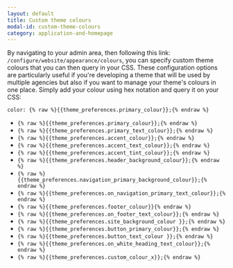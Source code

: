 ```yaml
---
layout: default
title: Custom theme colours
modal-id: custom-theme-colours
category: application-and-homepage
---
```

By navigating to your admin area, then following this link: ``/configure/website/appearance/colours``, you can specify custom theme colours that you can then query in your CSS. These configuration options are particularly useful if you're developing a theme that will be used by multiple agencies but also if you want to manage your theme's colours in one place. Simply add your colour using hex notation and query it on your CSS:

``color: {% raw %}{{theme_preferences.primary_colour}};{% endraw %}``

- ``{% raw %}{{theme_preferences.primary_colour}};{% endraw %}``
- ``{% raw %}{{theme_preferences.primary_text_colour}};{% endraw %}``
- ``{% raw %}{{theme_preferences.accent_colour}};{% endraw %}``
- ``{% raw %}{{theme_preferences.accent_text_colour}};{% endraw %}``
- ``{% raw %}{{theme_preferences.accent_tint_colour}};{% endraw %}``
- ``{% raw %}{{theme_preferences.header_background_colour}};{% endraw %}``
- ``{% raw %}{{theme_preferences.navigation_primary_background_colour}};{% endraw %}``
- ``{% raw %}{{theme_preferences.on_navigation_primary_text_colour}};{% endraw %}``
- ``{% raw %}{{theme_preferences.footer_colour}}{% endraw %}``
- ``{% raw %}{{theme_preferences.on_footer_text_colour}};{% endraw %}``
- ``{% raw %}{{theme_preferences.site_background_colour }};{% endraw %}``
- ``{% raw %}{{theme_preferences.button_primary_colour}};{% endraw %}``
- ``{% raw %}{{theme_preferences.button_text_colour }};{% endraw %}``
- ``{% raw %}{{theme_preferences.on_white_heading_text_colour}};{% endraw %}``
- ``{% raw %}{{theme_preferences.custom_colour_x}};{% endraw %}``
